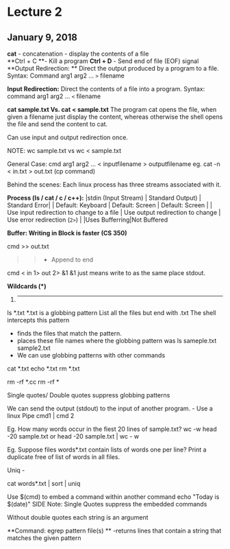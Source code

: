 # Lecture 2
## January 9, 2018

**cat** - concatenation
      - display the contents of a file      
**Ctrl + C **- Kill a program
**Ctrl + D** - Send end of file (EOF) signal
**Output Redirection: **
Direct the output produced by a program to a file.
Syntax: Command arg1 arg2 ... `>`  filename

**Input Redirection:**
Direct the contents of a file into a program.
Syntax:  command arg1 arg2 ... `<` filename

**cat sample.txt Vs. cat < sample.txt**
The program cat opens the file, when given a filename just display the content, whereas otherwise the shell opens the file and send the content to cat.

Can use input and output redirection once.

NOTE: wc sample.txt vs wc < sample.txt

General Case:
cmd arg1 arg2 ... < inputfilename > outputfilename
eg. cat -n < in.txt > out.txt
(cp command)

Behind the scenes:
Each linux process has three streams associated with it.

**Process (ls / cat / c / c++):**
|stdin (Input Stream) | Standard Output) | Standard Error|
| Default: Keyboard   |  Default: Screen | Default: Screen |
| Use input redirection to change to a file | Use output redirection to change | Use error redirection (`2>`) |
|Uses Bufferring|Not Buffered

**Buffer: Writing in Block is faster (CS 350)**

cmd >> out.txt
>> - Append to end

cmd < in 1> out 2> &1
&1 just means write to as the same place stdout.

**Wildcards (*)**
1. *****
ls *.txt
*.txt is a globbing pattern
List all the files but end with .txt
The shell intercepts this pattern
- finds the files that match the pattern.
- places these file names where the globbing pattern was
ls sameple.txt sample2.txt
- We can use globbing patterns with other commands

cat *.txt
echo *.txt
rm *.txt

rm -rf *.cc
rm -rf *

Single quotes/ Double quotes suppress globbing patterns

We can send the output (stdout) to the input of another program.
    - Use a linux Pipe
    cmd1 | cmd 2
    
Eg. How many words occur in the fiest 20 lines of sample.txt?
    wc -w
    head -20 sample.txt
         or 
    head -20 sample.txt | wc - w

Eg. Suppose files words*.txt contain lists of words one per line? Print a duplicate free of list of words in all files.

Uniq - 

cat words*.txt | sort | uniq

Use $(cmd) to embed a command within another command
echo "Today is $(date)"
SIDE Note: Single Quotes suppress the embedded commands

Without double quotes each string is an argument

**Command: egrep pattern file(s) **
 -returns lines that contain a string that matches the given pattern

